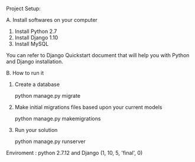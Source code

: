 Project Setup:

A. Install softwares on your computer

1. Install Python 2.7
2. Install Django 1.10
3. Install MySQL 

You can refer to Django Quickstart document that will help you with Python and Django installation.

B. How to run it

1. Create a database

   python manage.py migrate

2. Make initial migrations files based upon your current models

   python manage.py makemigrations

3. Run your solution

   python manage.py runserver


Enviroment : python 2.7.12 and Django (1, 10, 5, 'final', 0)
